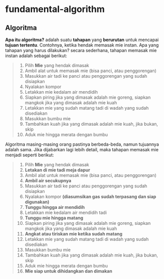 # fundamental-algorithm

## Algoritma
<b>Apa itu algoritma?</b> adalah suatu <b>tahapan</b> yang <b>berurutan</b> untuk mencapai <b>tujuan tertentu</b>. Contohnya, ketika hendak memasak mie instan. Apa yang tahapan yang harus dilakukan? secara sederhana, tahapan memasak mie instan adalah sebagai berikut:
><ol>
><li>Pilih <b>Mie</b> yang hendak dimasak</li>
><li>Ambil alat untuk memasak mie (bisa panci, atau penggorengan)</li>
><li>Masukkan air tadi ke panci atau penggorengan yang sudah disiapkan</li>
><li>Nyalakan kompor</li>
><li>Letakkan mie kedalam air mendidih</li>
><li>Siapkan piring jika yang dimasak adalah mie goreng, siapkan mangkok jika yang dimasak adalah mie kuah</li>
><li>Letakkan mie yang sudah matang tadi di wadah yang sudah disediakan</li>
><li>Masukkan bumbu mie</li>
><li>Tambahkan kuah jika yang dimasak adalah mie kuah, jika bukan, skip</li>
><li>Aduk mie hingga merata dengan bumbu</li>
></ol>
Algoritma masing-masing orang pastinya berbeda-beda, namun tujuannya adalah sama. Jika dijabarkan lagi lebih detail, maka tahapan memasak mie menjadi seperti berikut:
><ol>
><li>Pilih <b>Mie</b> yang hendak dimasak</li>
><li><b>Letakan di mie tadi meja dapur</b></li>
><li>Ambil alat untuk memasak mie (bisa panci, atau penggorengan)</li>
><li><b>Ambil air secukupnya</b></li>
><li>Masukkan air tadi ke panci atau penggorengan yang sudah disiapkan</li>
><li>Nyalakan kompor <b>(diasumsikan gas sudah terpasang dan siap digunakan)</b></li>
><li><b>Tunggu hingga air mendidih</b></li>
><li>Letakkan mie kedalam air mendidih tadi</li>
><li><b>Tunggu mie hingga matang</b></li>
><li>Siapkan piring jika yang dimasak adalah mie goreng, siapkan mangkok jika yang dimasak adalah mie kuah</li>
><li><b>Angkat atau tiriskan mie ketika sudah matang</b></li>
><li>Letakkan mie yang sudah matang tadi di wadah yang sudah disediakan</li>
><li>Masukkan bumbu mie</li>
><li>Tambahkan kuah jika yang dimasak adalah mie kuah, jika bukan, skip</li>
><li>Aduk mie hingga merata dengan bumbu</li>
><li><b>Mie siap untuk dihidangkan dan dimakan</b></li>
></ol>